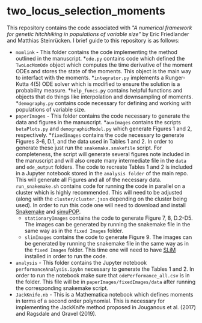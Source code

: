 # two_locus_selection_moments

This repository contains the code associated with *"A numerical framework for genetic hitchhiking in populations of variable size"* by Eric Friedlander and Matthias Steinrücken. I brief guide to this repository is as follows:

* ```momlink``` - This folder contains the code implementing the method outlined in the manuscript. 
    *```ode.py``` contains code which defined the ```TwoLocMomOde``` object which computes the time derivative of the moment ODEs and stores the state of the moments. This object is the main way to interfact with the moments. 
    *```integrator.py``` implements a Runger-Kutta 4(5) ODE solver which is modified to ensure the solution is a probability measure. 
    *```help_funcs.py``` contains helpful functions and objects that do things like interpolation and downsampling of moments. 
    *```demography.py``` contains code necessary for defining and working with populations of variable size. 
* ```paperImages``` - This folder contains the code necessary to generate the data and figures in the manuscript. 
    *```auxImages``` contains the scripts ```betaPlots.py``` and ```demographicModel.py``` which generate Figures 1 and 2, respectively. 
    *```fixedImages``` contains the code necessary to generate Figures 3-6, D.1, and the data used in  Tables 1 and 2. In order to generate these just run the ```snakemake.snakefile``` script. For completeness, the script will generate several figures note included in the manuscript and will also create many intermediate file in the ```data``` and ```ode_output``` folders. The code to recreate Tables 1 and 2 is included in a Jupyter notebook stored in the ```analysis folder``` of the main repo.  This will generate all Figures and all of the necessary data. ```run_snakemake.sh``` contains code for running the code in parallel on a cluster which is highly recommended. This will need to be adjusted (along with the ```cluster/cluster.json``` depending on the cluster being used). In order to run this code one will need to download and install [Snakemake](https://snakemake.readthedocs.io/en/stable/) and [simuPOP](http://simupop.sourceforge.net/). 
    * ```stationaryImages``` contains the code to generate Figure 7, 8, D.2-D5. The images can be generated by running the snakemake file in the same way as in the ```fixed Images``` folder. 
    * ```slimImages``` contains the code to generate Figure 9. The images can be generated by running the snakemake file in the same way as in the ```fixed Images``` folder. This time one will need to have [SLiM](https://messerlab.org/slim/) installed in order to run the code. 
* ```analysis``` - This folder contains the Jupyter notebook ```performanceAnalysis.ipybn``` necessary to generate the Tables 1 and 2. In order to run the notebook make sure that ```odePerformance_all.csv``` is in the folder. This file will be in ```paperImages/fixedImages/data``` after running the corresponding snakemake script. 
* ```JackKnife.nb``` - This is a Mathematica notebook which defines moments in terms of a second order polynomial. This is necessary for implementing the JackKnife method proposed in Jouganous et al. (2017) and Ragsdale and Gravel (2019). 
